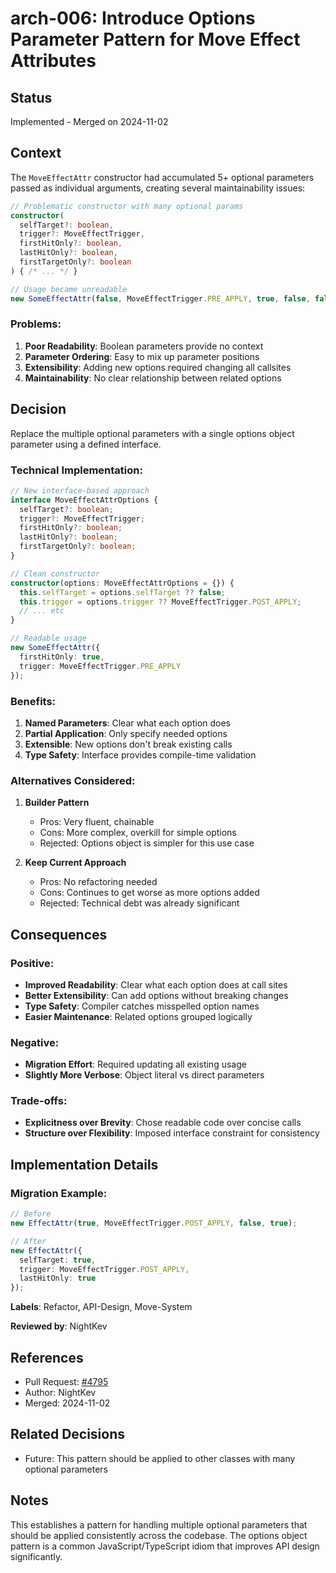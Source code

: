 # arch-006: Introduce Options Parameter Pattern for Move Effect Attributes

## Status
Implemented - Merged on 2024-11-02

## Context

The `MoveEffectAttr` constructor had accumulated 5+ optional parameters passed as individual arguments, creating several maintainability issues:

```typescript
// Problematic constructor with many optional params
constructor(
  selfTarget?: boolean,
  trigger?: MoveEffectTrigger,
  firstHitOnly?: boolean,
  lastHitOnly?: boolean,
  firstTargetOnly?: boolean
) { /* ... */ }

// Usage became unreadable
new SomeEffectAttr(false, MoveEffectTrigger.PRE_APPLY, true, false, false);
```

### Problems:
1. **Poor Readability**: Boolean parameters provide no context
2. **Parameter Ordering**: Easy to mix up parameter positions
3. **Extensibility**: Adding new options required changing all callsites
4. **Maintainability**: No clear relationship between related options

## Decision

Replace the multiple optional parameters with a single options object parameter using a defined interface.

### Technical Implementation:

```typescript
// New interface-based approach
interface MoveEffectAttrOptions {
  selfTarget?: boolean;
  trigger?: MoveEffectTrigger;
  firstHitOnly?: boolean;
  lastHitOnly?: boolean;
  firstTargetOnly?: boolean;
}

// Clean constructor
constructor(options: MoveEffectAttrOptions = {}) {
  this.selfTarget = options.selfTarget ?? false;
  this.trigger = options.trigger ?? MoveEffectTrigger.POST_APPLY;
  // ... etc
}

// Readable usage
new SomeEffectAttr({
  firstHitOnly: true,
  trigger: MoveEffectTrigger.PRE_APPLY
});
```

### Benefits:
1. **Named Parameters**: Clear what each option does
2. **Partial Application**: Only specify needed options
3. **Extensible**: New options don't break existing calls
4. **Type Safety**: Interface provides compile-time validation

### Alternatives Considered:

1. **Builder Pattern**
   - Pros: Very fluent, chainable
   - Cons: More complex, overkill for simple options
   - Rejected: Options object is simpler for this use case

2. **Keep Current Approach**
   - Pros: No refactoring needed
   - Cons: Continues to get worse as more options added
   - Rejected: Technical debt was already significant

## Consequences

### Positive:
- **Improved Readability**: Clear what each option does at call sites
- **Better Extensibility**: Can add options without breaking changes
- **Type Safety**: Compiler catches misspelled option names
- **Easier Maintenance**: Related options grouped logically

### Negative:
- **Migration Effort**: Required updating all existing usage
- **Slightly More Verbose**: Object literal vs direct parameters

### Trade-offs:
- **Explicitness over Brevity**: Chose readable code over concise calls
- **Structure over Flexibility**: Imposed interface constraint for consistency

## Implementation Details

### Migration Example:
```typescript
// Before
new EffectAttr(true, MoveEffectTrigger.POST_APPLY, false, true);

// After  
new EffectAttr({
  selfTarget: true,
  trigger: MoveEffectTrigger.POST_APPLY,
  lastHitOnly: true
});
```

**Labels**: Refactor, API-Design, Move-System

**Reviewed by**: NightKev

## References
- Pull Request: [#4795](https://github.com/pagefaultgames/pokerogue/pull/4795)
- Author: NightKev
- Merged: 2024-11-02

## Related Decisions
- Future: This pattern should be applied to other classes with many optional parameters

## Notes
This establishes a pattern for handling multiple optional parameters that should be applied consistently across the codebase. The options object pattern is a common JavaScript/TypeScript idiom that improves API design significantly.